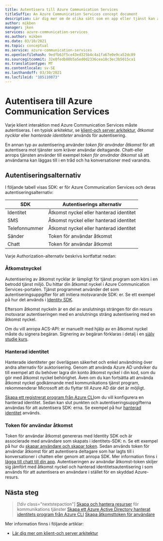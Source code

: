 ```yaml
---
title: Autentisera till Azure Communication Services
titleSuffix: An Azure Communication Services concept document
description: Lär dig mer om de olika sätt som en app eller tjänst kan autentisera till kommunikations tjänster.
author: mikben
manager: jken
services: azure-communication-services
ms.author: mikben
ms.date: 03/10/2021
ms.topic: conceptual
ms.service: azure-communication-services
ms.openlocfilehash: 9edfb63f5ce43ed325b4c4a1fa67e0e9ca52dc89
ms.sourcegitcommit: 32e0fedb80b5a5ed0d2336cea18c3ec3b5015ca1
ms.translationtype: MT
ms.contentlocale: sv-SE
ms.lasthandoff: 03/30/2021
ms.locfileid: "105110873"
---
```

# <a name="authenticate-to-azure-communication-services"></a>Autentisera till Azure Communication Services

Varje klient interaktion med Azure Communication Services måste autentiseras. I en typisk arkitektur, se [klient-och server arkitektur](./client-and-server-architecture.md), *åtkomst nycklar* eller *hanterade identiteter* används för autentisering.

En annan typ av autentisering använder *token för användar åtkomst* för att autentisera mot tjänster som kräver användar deltagande. Chatt-eller anrops tjänsten använder till exempel *token för användar åtkomst* så att användarna kan läggas till i en tråd och ha konversationer med varandra.

## <a name="authentication-options"></a>Autentiseringsalternativ

I följande tabell visas SDK: er för Azure Communication Services och deras autentiseringsalternativ:

| SDK    | Autentiserings alternativ                               |
| ----------------- | ----------------------------------------------------|
| Identitet          | Åtkomst nyckel eller hanterad identitet                      |
| SMS               | Åtkomst nyckel eller hanterad identitet                      |
| Telefonnummer     | Åtkomst nyckel eller hanterad identitet                      |
| Sänder           | Token för användar åtkomst                                   |
| Chatt              | Token för användar åtkomst                                   |

Varje Authorization-alternativ beskrivs kortfattat nedan:

### <a name="access-key"></a>Åtkomstnyckel

Autentisering av åtkomst nycklar är lämpligt för tjänst program som körs i en betrodd tjänst miljö. Du hittar din åtkomst nyckel i Azure Communication Services-portalen. Tjänst programmet använder det som autentiseringsuppgifter för att initiera motsvarande SDK: er. Se ett exempel på hur det används i [Identity SDK](../quickstarts/access-tokens.md). 

Eftersom åtkomst nyckeln är en del av anslutnings strängen för din resurs motsvarar autentiseringen med en anslutnings sträng autentisering med en åtkomst nyckel.

Om du vill anropa ACS-API: er manuellt med hjälp av en åtkomst nyckel måste du signera begäran. Signering av begäran förklaras i detalj i en [själv studie kurs](../tutorials/hmac-header-tutorial.md).

### <a name="managed-identity"></a>Hanterad identitet

Hanterade identiteter ger överlägsen säkerhet och enkel användning över andra alternativ för auktorisering. Genom att använda Azure AD undviker du till exempel att du behöver lagra din konto åtkomst nyckel i din kod, som du gör med åtkomst nyckel behörighet. Även om du kan fortsätta att använda åtkomst nyckel godkännande med kommunikations tjänst program, rekommenderar Microsoft att du flyttar till Azure AD där det är möjligt. 

[Skapa ett registrerat program från Azure CLI](../quickstarts/managed-identity-from-cli.md)om du vill konfigurera en hanterad identitet. Sedan kan slut punkten och autentiseringsuppgifterna användas för att autentisera SDK: erna. Se exempel på hur [hanterad identitet](../quickstarts/managed-identity.md) används.

### <a name="user-access-tokens"></a>Token för användar åtkomst

Token för användar åtkomst genereras med Identity SDK och är associerade med användare som skapats i identitets-SDK: n. Se ett exempel på hur du [skapar användare och skapar token](../quickstarts/access-tokens.md). Sedan används token för användar åtkomst för att autentisera deltagare som har lagts till i konversationer i chatten eller genom att anropa SDK. Mer information finns i [lägga till chatt till din app](../quickstarts/chat/get-started.md). Autentiseringen av användar åtkomst-token skiljer sig jämfört med åtkomst nyckel och hanterad identitetsautentisering i som används för att autentisera en användare i stället för en skyddad Azure-resurs.

## <a name="next-steps"></a>Nästa steg

> [!div class="nextstepaction"]
> [Skapa och hantera resurser](../quickstarts/create-communication-resource.md) 
>  för kommunikations tjänster [Skapa ett Azure Active Directory hanterat identitets program från Azure CLI](../quickstarts/managed-identity-from-cli.md) 
>  [Skapa åtkomsttoken för användare](../quickstarts/access-tokens.md)

Mer information finns i följande artiklar:
- [Lär dig mer om klient-och server arkitektur](../concepts/client-and-server-architecture.md)
